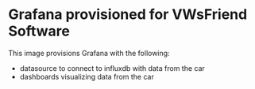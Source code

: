 # Grafana provisioned for VWsFriend Software
This image provisions Grafana with the following:
- datasource to connect to influxdb with data from the car
- dashboards visualizing data from the car

